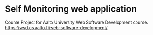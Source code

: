 # Self Monitoring web application
Course Project for Aalto University Web Software Development course. https://wsd.cs.aalto.fi/web-software-development/
